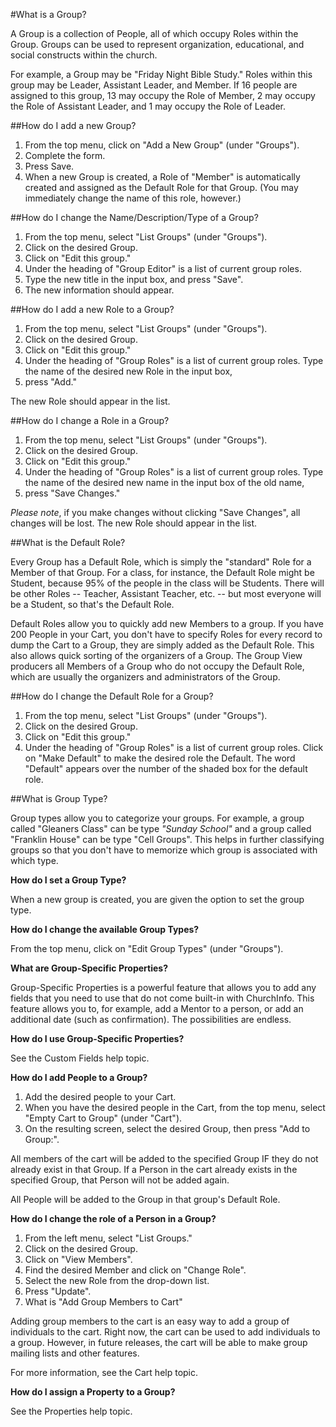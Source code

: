 #What is a Group?

A Group is a collection of People, all of which occupy Roles within the Group. Groups can be used to represent organization, educational, and social constructs within the church.

For example, a Group may be "Friday Night Bible Study." Roles within this group may be Leader, Assistant Leader, and Member. If 16 people are assigned to this group, 13 may occupy the Role of Member, 2 may occupy the Role of Assistant Leader, and 1 may occupy the Role of Leader.

##How do I add a new Group?

1. From the top menu, click on "Add a New Group" (under "Groups").
2. Complete the form.
3. Press Save.
4. When a new Group is created, a Role of "Member" is automatically created and assigned as the Default Role for that Group. (You may immediately change the name of this role, however.)

##How do I change the Name/Description/Type of a Group?

1. From the top menu, select "List Groups" (under "Groups").
2. Click on the desired Group.
3. Click on "Edit this group."
4. Under the heading of "Group Editor" is a list of current group roles. 
5. Type the new title in the input box, and press "Save".
6. The new information should appear.

##How do I add a new Role to a Group?

1. From the top menu, select "List Groups" (under "Groups").
2. Click on the desired Group.
3. Click on "Edit this group."
4. Under the heading of "Group Roles" is a list of current group roles. Type the name of the desired new Role in the input box, 
5. press "Add."

The new Role should appear in the list.

##How do I change a Role in a Group?

1. From the top menu, select "List Groups" (under "Groups").
2. Click on the desired Group.
3. Click on "Edit this group."
4. Under the heading of "Group Roles" is a list of current group roles. Type the name of the desired new name in the input box of the old name, 
5. press "Save Changes." 

*Please note*, if you make changes without clicking "Save Changes", all changes will be lost.
The new Role should appear in the list.

##What is the Default Role?

Every Group has a Default Role, which is simply the "standard" Role for a Member of that Group. For a class, for instance, the Default Role might be Student, because 95% of the people in the class will be Students. There will be other Roles -- Teacher, Assistant Teacher, etc. -- but most everyone will be a Student, so that's the Default Role.

Default Roles allow you to quickly add new Members to a group. If you have 200 People in your Cart, you don't have to specify Roles for every record to dump the Cart to a Group, they are simply added as the Default Role. This also allows quick sorting of the organizers of a Group. The Group View producers all Members of a Group who do not occupy the Default Role, which are usually the organizers and administrators of the Group.

##How do I change the Default Role for a Group?

1. From the top menu, select "List Groups" (under "Groups").
2. Click on the desired Group.
3. Click on "Edit this group."
4. Under the heading of "Group Roles" is a list of current group roles. Click on "Make Default" to make the desired role the Default. The word "Default" appears over the number of the shaded box for the default role.

##What is Group Type?

Group types allow you to categorize your groups. For example, a group called "Gleaners Class" can be type *"Sunday School"* and a group called "Franklin House" can be type "Cell Groups". This helps in further classifying groups so that you don't have to memorize which group is associated with which type.

**How do I set a Group Type?**

When a new group is created, you are given the option to set the group type.

**How do I change the available Group Types?**

From the top menu, click on "Edit Group Types" (under "Groups").

**What are Group-Specific Properties?**

Group-Specific Properties is a powerful feature that allows you to add any fields that you need to use that do not come built-in with ChurchInfo. This feature allows you to, for example, add a Mentor to a person, or add an additional date (such as confirmation). The possibilities are endless.

**How do I use Group-Specific Properties?**

See the Custom Fields help topic.

**How do I add People to a Group?**

1. Add the desired people to your Cart.
2. When you have the desired people in the Cart, from the top menu, select "Empty Cart to Group" (under "Cart").
3. On the resulting screen, select the desired Group, then press "Add to Group:".

All members of the cart will be added to the specified Group IF they do not already exist in that Group. If a Person in the cart already exists in the specified Group, that Person will not be added again.

All People will be added to the Group in that group's Default Role.

**How do I change the role of a Person in a Group?**

1. From the left menu, select "List Groups."
2. Click on the desired Group.
3. Click on "View Members".
4. Find the desired Member and click on "Change Role".
5. Select the new Role from the drop-down list.
6. Press "Update".
7. What is "Add Group Members to Cart"

Adding group members to the cart is an easy way to add a group of individuals to the cart. Right now, the cart can be used to add individuals to a group. However, in future releases, the cart will be able to make group mailing lists and other features. 

For more information, see the Cart help topic.

**How do I assign a Property to a Group?**

See the Properties help topic.
